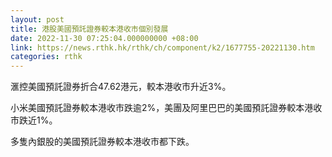 ```yaml
---
layout: post
title: 港股美國預託證券較本港收市個別發展
date: 2022-11-30 07:25:04.000000000 +08:00
link: https://news.rthk.hk/rthk/ch/component/k2/1677755-20221130.htm
categories: rthk
---
```


滙控美國預託證券折合47.62港元，較本港收市升近3%。

小米美國預託證券較本港收市跌逾2%，美團及阿里巴巴的美國預託證券較本港收市跌近1%。

多隻內銀股的美國預託證券較本港收市都下跌。
